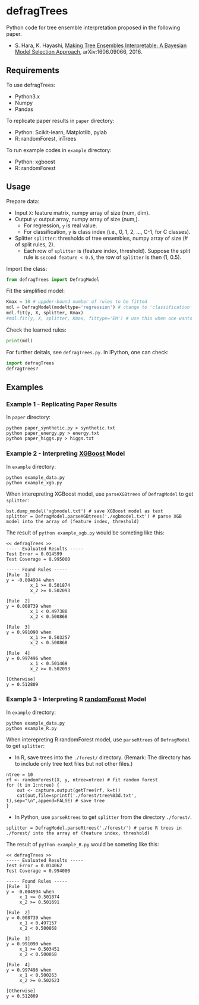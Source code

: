 # defragTrees
Python code for tree ensemble interpretation proposed in the following paper.

* S. Hara, K. Hayashi, [Making Tree Ensembles Interpretable: A Bayesian Model Selection Approach](http://arxiv.org/abs/1606.09066), arXiv:1606.09066, 2016.

## Requirements
To use defragTrees:

* Python3.x
* Numpy
* Pandas

To replicate paper results in ``paper`` directory:

* Python: Scikit-learn, Matplotlib, pylab
* R: randomForest, inTrees

To run example codes in ``example`` directory:

* Python: xgboost
* R: randomForest

## Usage

Prepare data:

* Input ``X``: feature matrix, numpy array of size (num, dim).
* Output ``y``: output array, numpy array of size (num,).
  * For regression, ``y`` is real value.
  * For classification, ``y`` is class index (i.e., 0, 1, 2, ..., C-1, for C classes).
* Splitter ``splitter``: thresholds of tree ensembles, numpy array of size (# of split rules, 2).
  * Each row of ``splitter`` is (feature index, threshold). Suppose the split rule is ``second feature < 0.5``, the row of ``splitter`` is then (1, 0.5).

Import the class:

```python
from defragTrees import DefragModel
```

Fit the simplified model:


```python
Kmax = 10 # uppder-bound number of rules to be fitted
mdl = DefragModel(modeltype='regression') # change to 'classification' if necessary.
mdl.fit(y, X, splitter, Kmax)
#mdl.fit(y, X, splitter, Kmax, fittype='EM') # use this when one wants exactly Kmax rules to be fitted
```

Check the learned rules:

```python
print(mdl)
```

For further deitals, see ``defragTrees.py``.
In IPython, one can check:

```python
import defragTrees
defragTrees?
```

## Examples

### Example 1 - Replicating Paper Results

In ``paper`` directory:

```
python paper_synthetic.py > synthetic.txt
python paper_energy.py > energy.txt
python paper_higgs.py > higgs.txt
```

### Example 2 - Interpreting [XGBoost](http://xgboost.readthedocs.io/en/latest/python/python_intro.html) Model

In ``example`` directory:

```
python example_data.py
python example_xgb.py
```

When interepreting XGBoost model, use ``parseXGBtrees`` of ``DefragModel`` to get ``splitter``:

```
bst.dump_model('xgbmodel.txt') # save XGBoost model as text
splitter = DefragModel.parseXGBtrees('./xgbmodel.txt') # parse XGB model into the array of (feature index, threshold)
```
The result of ``python example_xgb.py`` would be someting like this:

```
<< defragTrees >>
----- Evaluated Results -----
Test Error = 0.014599
Test Coverage = 0.995000

----- Found Rules -----
[Rule  1]
y = -0.004994 when
         x_1 >= 0.501874
         x_2 >= 0.502093

[Rule  2]
y = 0.008739 when
         x_1 < 0.497388
         x_2 < 0.500868

[Rule  3]
y = 0.991090 when
         x_1 >= 0.503257
         x_2 < 0.500868

[Rule  4]
y = 0.997496 when
         x_1 < 0.501469
         x_2 >= 0.502093

[Otherwise]
y = 0.512809
```

### Example 3 - Interpreting R [randomForest](https://cran.r-project.org/web/packages/randomForest/randomForest.pdf) Model

In ``example`` directory:

```
python example_data.py
python example_R.py
```

When interepreting R randomForest model, use ``parseRtrees`` of ``DefragModel`` to get ``splitter``:

* In R, save trees into the ``./forest/`` directory. (Remark: The directory has to include only tree text files but not other files.)

```
ntree = 10
rf <- randomForest(X, y, ntree=ntree) # fit random forest
for (t in 1:ntree) {
    out <- capture.output(getTree(rf, k=t))
    cat(out,file=sprintf('./forest/tree%03d.txt', t),sep="\n",append=FALSE) # save tree
}
```

* In Python, use ``parseRtrees`` to get ``splitter`` from the directory ``./forest/``.

```
splitter = DefragModel.parseRtrees('./forest/') # parse R trees in ./forest/ into the array of (feature index, threshold)
```

The result of ``python example_R.py`` would be someting like this:


```
<< defragTrees >>
----- Evaluated Results -----
Test Error = 0.014062
Test Coverage = 0.994000

----- Found Rules -----
[Rule  1]
y = -0.004994 when
	 x_1 >= 0.501874
	 x_2 >= 0.501691

[Rule  2]
y = 0.008739 when
	 x_1 < 0.497157
	 x_2 < 0.500868

[Rule  3]
y = 0.991090 when
	 x_1 >= 0.503451
	 x_2 < 0.500868

[Rule  4]
y = 0.997496 when
	 x_1 < 0.500263
	 x_2 >= 0.502623

[Otherwise]
y = 0.512809
```